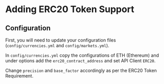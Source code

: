 # Adding ERC20 Token Support

## Configuration

First, you will need to update your configuration files (`config/currencies.yml` and `config/markets.yml`).

In `config/currencies.yml` copy the configurations of ETH (Ethereum) and under options add the `erc20_contract_address`  and set API Client `ERC20`.

Change `precision` and `base_factor` accordingly as per the ERC20 Token Requirement. 
